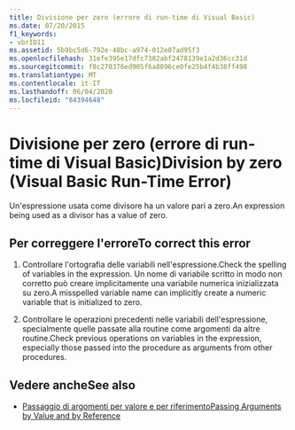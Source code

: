 ```yaml
---
title: Divisione per zero (errore di run-time di Visual Basic)
ms.date: 07/20/2015
f1_keywords:
- vbrID11
ms.assetid: 5b9bc5d6-792e-48bc-a974-012e07ad95f3
ms.openlocfilehash: 31efe395e17dfc7382abf2478139e1a2d36cc31d
ms.sourcegitcommit: f8c270376ed905f6a8896ce0fe25b4f4b38ff498
ms.translationtype: MT
ms.contentlocale: it-IT
ms.lasthandoff: 06/04/2020
ms.locfileid: "84394648"
---
```

# <a name="division-by-zero-visual-basic-run-time-error"></a><span data-ttu-id="d6080-102">Divisione per zero (errore di run-time di Visual Basic)</span><span class="sxs-lookup"><span data-stu-id="d6080-102">Division by zero (Visual Basic Run-Time Error)</span></span>
<span data-ttu-id="d6080-103">Un'espressione usata come divisore ha un valore pari a zero.</span><span class="sxs-lookup"><span data-stu-id="d6080-103">An expression being used as a divisor has a value of zero.</span></span>  
  
## <a name="to-correct-this-error"></a><span data-ttu-id="d6080-104">Per correggere l'errore</span><span class="sxs-lookup"><span data-stu-id="d6080-104">To correct this error</span></span>  
  
1. <span data-ttu-id="d6080-105">Controllare l'ortografia delle variabili nell'espressione.</span><span class="sxs-lookup"><span data-stu-id="d6080-105">Check the spelling of variables in the expression.</span></span> <span data-ttu-id="d6080-106">Un nome di variabile scritto in modo non corretto può creare implicitamente una variabile numerica inizializzata su zero.</span><span class="sxs-lookup"><span data-stu-id="d6080-106">A misspelled variable name can implicitly create a numeric variable that is initialized to zero.</span></span>  
  
2. <span data-ttu-id="d6080-107">Controllare le operazioni precedenti nelle variabili dell'espressione, specialmente quelle passate alla routine come argomenti da altre routine.</span><span class="sxs-lookup"><span data-stu-id="d6080-107">Check previous operations on variables in the expression, especially those passed into the procedure as arguments from other procedures.</span></span>  
  
## <a name="see-also"></a><span data-ttu-id="d6080-108">Vedere anche</span><span class="sxs-lookup"><span data-stu-id="d6080-108">See also</span></span>

- [<span data-ttu-id="d6080-109">Passaggio di argomenti per valore e per riferimento</span><span class="sxs-lookup"><span data-stu-id="d6080-109">Passing Arguments by Value and by Reference</span></span>](../programming-guide/language-features/procedures/passing-arguments-by-value-and-by-reference.md)
